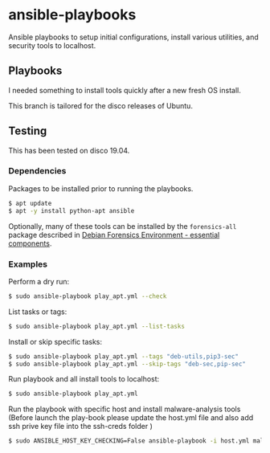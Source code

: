 # ansible-playbooks
Ansible playbooks to setup initial configurations, install various utilities, and security tools to localhost.

## Playbooks
I needed something to install tools quickly after a new fresh OS install.

This branch is tailored for the disco releases of Ubuntu.

## Testing
This has been tested on disco 19.04.

### Dependencies
Packages to be installed prior to running the playbooks.

```bash
$ apt update
$ apt -y install python-apt ansible
```
Optionally, many of these tools can be installed by the `forensics-all` package described in [Debian Forensics Environment - essential components](https://packages.debian.org/sid/forensics-all).

### Examples
Perform a dry run:

```bash
$ sudo ansible-playbook play_apt.yml --check
```

List tasks or tags:
```bash
$ sudo ansible-playbook play_apt.yml --list-tasks
```

Install or skip specific tasks:
```bash
$ sudo ansible-playbook play_apt.yml --tags "deb-utils,pip3-sec"
$ sudo ansible-playbook play_apt.yml --skip-tags "deb-sec,pip-sec"
```

Run playbook and all install tools to localhost:

```bash
$ sudo ansible-playbook play_apt.yml
```
Run the playbook with specific host and install malware-analysis tools
(Before launch the play-book please update the host.yml file and also add ssh prive key file into the ssh-creds folder  )
```bash
$ sudo ANSIBLE_HOST_KEY_CHECKING=False ansible-playbook -i host.yml malware-analysis.yml  
```